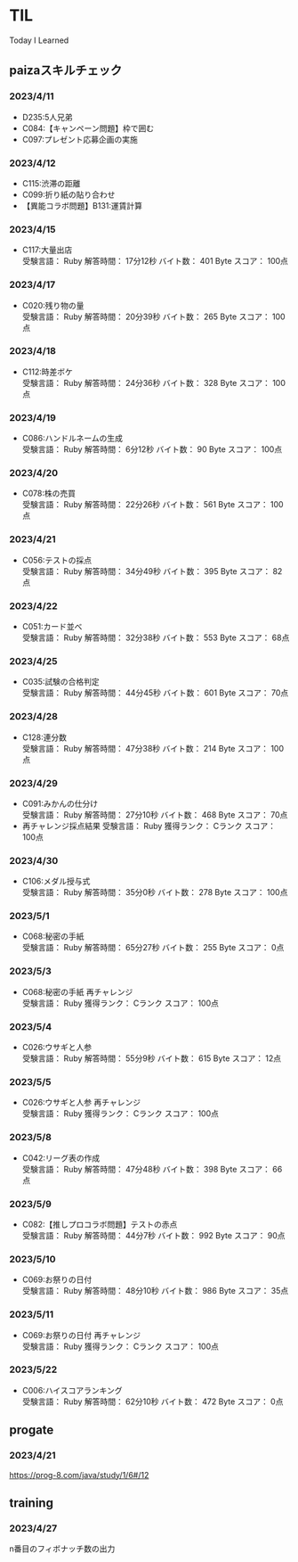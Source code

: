 # TIL
Today I Learned

## paizaスキルチェック
### 2023/4/11
- D235:5人兄弟 
- C084:【キャンペーン問題】枠で囲む 
- C097:プレゼント応募企画の実施 
### 2023/4/12
- C115:渋滞の距離 
- C099:折り紙の貼り合わせ 
- 【異能コラボ問題】B131:運賃計算 

### 2023/4/15
- C117:大量出店  
受験言語： Ruby 解答時間： 17分12秒 バイト数： 401 Byte スコア： 100点  

### 2023/4/17
- C020:残り物の量  
受験言語： Ruby 解答時間： 20分39秒 バイト数： 265 Byte スコア： 100点  

### 2023/4/18
- C112:時差ボケ  
受験言語： Ruby 解答時間： 24分36秒 バイト数： 328 Byte スコア： 100点  

### 2023/4/19
- C086:ハンドルネームの生成  
受験言語： Ruby 解答時間： 6分12秒 バイト数： 90 Byte スコア： 100点  

### 2023/4/20
- C078:株の売買  
受験言語： Ruby 解答時間： 22分26秒 バイト数： 561 Byte スコア： 100点  

### 2023/4/21
- C056:テストの採点  
受験言語： Ruby 解答時間： 34分49秒 バイト数： 395 Byte スコア： 82点  

### 2023/4/22
- C051:カード並べ  
受験言語： Ruby 解答時間： 32分38秒 バイト数： 553 Byte スコア： 68点  

### 2023/4/25
- C035:試験の合格判定  
受験言語： Ruby 解答時間： 44分45秒 バイト数： 601 Byte スコア： 70点  

### 2023/4/28
- C128:連分数  
受験言語： Ruby 解答時間： 47分38秒 バイト数： 214 Byte スコア： 100点  

### 2023/4/29
- C091:みかんの仕分け  
受験言語： Ruby 解答時間： 27分10秒 バイト数： 468 Byte スコア： 70点  
- 再チャレンジ採点結果
受験言語： Ruby 獲得ランク： Cランク スコア： 100点

### 2023/4/30
- C106:メダル授与式  
受験言語： Ruby 解答時間： 35分0秒 バイト数： 278 Byte スコア： 100点  

### 2023/5/1
- C068:秘密の手紙  
受験言語： Ruby 解答時間： 65分27秒 バイト数： 255 Byte スコア： 0点  

### 2023/5/3
- C068:秘密の手紙 再チャレンジ  
受験言語： Ruby 獲得ランク： Cランク スコア： 100点  

### 2023/5/4
- C026:ウサギと人参  
受験言語： Ruby 解答時間： 55分9秒 バイト数： 615 Byte スコア： 12点  

### 2023/5/5
- C026:ウサギと人参 再チャレンジ  
受験言語： Ruby 獲得ランク： Cランク スコア： 100点

### 2023/5/8
- C042:リーグ表の作成  
受験言語： Ruby 解答時間： 47分48秒 バイト数： 398 Byte スコア： 66点

### 2023/5/9
- C082:【推しプロコラボ問題】テストの赤点  
受験言語： Ruby 解答時間： 44分7秒 バイト数： 992 Byte スコア： 90点  

### 2023/5/10
- C069:お祭りの日付  
受験言語： Ruby 解答時間： 48分10秒 バイト数： 986 Byte スコア： 35点  

### 2023/5/11
- C069:お祭りの日付 再チャレンジ  
受験言語： Ruby 獲得ランク： Cランク スコア： 100点  

### 2023/5/22
- C006:ハイスコアランキング  
受験言語： Ruby 解答時間： 62分10秒 バイト数： 472 Byte スコア： 0点  

## progate
### 2023/4/21
https://prog-8.com/java/study/1/6#/12


## training
### 2023/4/27
n番目のフィボナッチ数の出力